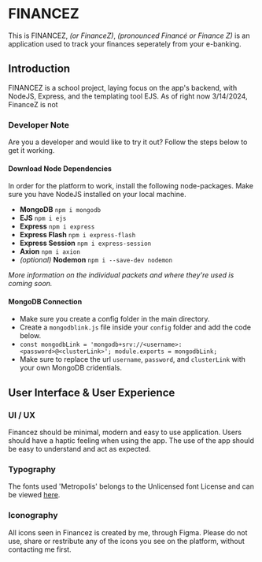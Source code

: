 # FINANCEZ 
This is FINANCEZ, *(or FinanceZ)*, *(pronounced Financé or Finance Z)* is an application used to track your finances seperately from your e-banking. 

## Introduction
FINANCEZ is a school project, laying focus on the app's backend, with NodeJS, Express, and the templating tool EJS. 
As of right now 3/14/2024, FinanceZ is not 

### Developer Note
Are you a developer and would like to try it out? Follow the steps below to get it working. 
#### Download Node Dependencies
In order for the platform to work, install the following node-packages.
Make sure you have NodeJS installed on your local machine. 
- **MongoDB** `npm i mongodb`
- **EJS** `npm i ejs`
- **Express** `npm i express`
- **Express Flash** `npm i express-flash`
- **Express Session** `npm i express-session`
- **Axion** `npm i axion`
- *(optional)* **Nodemon** `npm i --save-dev nodemon`

*More information on the individual packets and where they're used is coming soon.*

#### MongoDB Connection
- Make sure you create a config folder in the main directory.
- Create a `mongodblink.js` file inside your `config` folder and add the code below. 
- `const mongodbLink = 'mongodb+srv://<username>:<password>@<clusterLink>';
module.exports = mongodbLink;`
- Make sure to replace the url `username`, `password`, and `clusterLink` with your own MongoDB cridentials. 

## User Interface & User Experience
### UI / UX
Financez should be minimal, modern and easy to use application. Users should have a haptic feeling when using the app. The use of the app should be easy to understand and act as expected. 

### Typography
The fonts used 'Metropolis' belongs to the Unlicensed font License and can be viewed [here](https://google.com). 

### Iconography
All icons seen in Financez is created by me, through Figma. 
Please do not use, share or restribute any of the icons you see on the platform, without contacting me first. 

